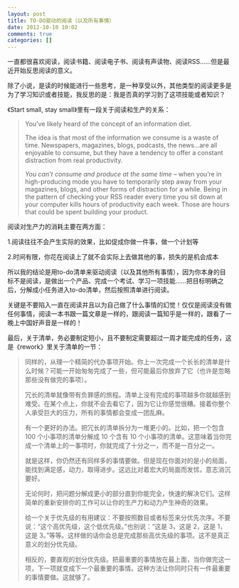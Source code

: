 ```yaml
---
layout: post
title: TO-DO驱动的阅读（以及所有事情）
date: 2012-10-10 10:02
comments: true
categories: []
---
```

一直都很喜欢阅读，阅读书籍、阅读电子书、阅读有声读物、阅读RSS……但是最近开始反思阅读的意义。

除了小说，是读的时候能进行一些思考，是一种享受以外，其他类型的阅读更多是为了学习知识或者技能，我反思的是：我是否真的学习到了这项技能或者知识？<!--more-->

《Start small, stay small》里有一段关于阅读和生产的关系：
<blockquote>You’ve likely heard of the concept of an information diet.

The idea is that most of the information we consume is a waste of time. Newspapers, magazines, blogs, podcasts, the news…are all enjoyable to consume, but they have a tendency to offer a constant distraction from real productivity.

<em>You can’t consume and produce at the same time</em> – when you’re in high-producing mode you have to temporarily step away from your magazines, blogs, and other forms of distraction for a while. Being in the pattern of checking your RSS reader every time you sit down at your computer kills hours of productivity each week. Those are hours that could be spent building your product.</blockquote>
阅读对生产力的消耗主要在两方面：

1.阅读往往不会产生实际的效果，比如促成你做一件事，做一个计划等

2.时间有限，你花在阅读上了就不会实际上去做其他的事，损失的是机会成本

所以我的结论是用to-do清单来驱动阅读（以及其他所有事情），因为你本身的目标不是阅读，是做出一个产品、完成一个考试、学习一项技能……把目标明确之后，分解成小任务进入to-do清单，然后按照清单进行阅读。

关键是不要陷入一直在阅读并且以为自己做了什么事情的幻觉！仅仅是阅读没有做任何事情，阅读一本书跟一篇文章是一样的，跟阅读一篇知乎是一样的，跟看了一晚上中国好声音是一样的！

最后，关于清单，务必要制定短小，且不要制定需要超过一周才能完成的任务，这是《rework》里关于清单的一节：
<blockquote>同样的，从理一个精简的代办事项开始。你上一次完成一个长长的清单是什么时候？可能一开始匆匆完成了一些，但可能最后你放弃了它（也许是忽略那些没有做完的事项）。

冗长的清单就像带有负罪感的旅程。清单上没有完成的事项越多你就越感到难受。在某个点上，你就不会去看它了，因为它让你感觉很糟。接着你整个人承受巨大的压力，所有的事情都会变成一团乱麻。

有一个更好的办法。把冗长的清单拆分为一堆更小的。比如，把一个包含 100 个小事项的清单分解成 10 个含有 10 个小事项的清单。这意味着当你完成一个清单上的一事项时，你就完成了十分之一，而不是一百分之一。

就是这样，你仍然还有同样多的事情要做。但是现在你面对的是小的局面，能找到满足感，动力，取得进步。这远比对着宏大的局面而发怵，意志消沉要好。

无论何时，把问题分解成更小的部分直到你能完全，快速的解决它们。这样简单的重新安排你的工作可以让你的生产力和动力产生神奇的效果。

给一个关于优先级的有用建议：不要按照数目或者标签来分优先次序。不要说：“这个高优先级，这个低优先级。”也别说：“这是 3，这是 2，这是 1，这是 3。”等等。这样做的话你会总是完成那些高优先级的事项。这不是真正意义的划分优先级。

相反的，要直观的划分优先级。把最重要的事情放在最上面，当你做完这一项，下一项就变成下一个最重要的事情。这种方法让你同时只有一件最重要的事情要做。这就够了。</blockquote>
&nbsp;
